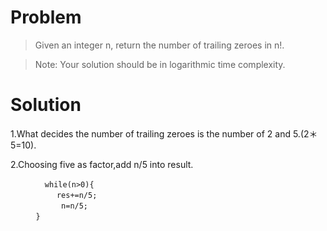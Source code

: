 # Problem  
> Given an integer n, return the number of trailing zeroes in n!.  

> Note: Your solution should be in logarithmic time complexity.  

# Solution  

1.What decides the number of trailing zeroes is the number of 2 and 5.(2＊5=10).  

2.Choosing five as factor,add n/5 into result.

		  　while(n>0){  
           　　res+=n/5;  
            　　n=n/5;            
        　}  

